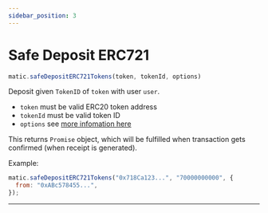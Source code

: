 ```yaml
---
sidebar_position: 3
---
```


# Safe Deposit ERC721

```js
matic.safeDepositERC721Tokens(token, tokenId, options)
```

Deposit given `TokenID` of `token` with user `user`.

- `token` must be valid ERC20 token address
- `tokenId` must be valid token ID
- `options` see [more infomation here](#approveERC20TokensForDeposit)

This returns `Promise` object, which will be fulfilled when transaction gets confirmed (when receipt is generated).

Example:

```js
matic.safeDepositERC721Tokens("0x718Ca123...", "70000000000", {
  from: "0xABc578455...",
});
```

---
